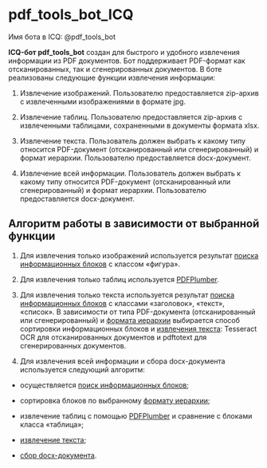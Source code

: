 pdf_tools_bot_ICQ
=====================

Имя бота в ICQ: @pdf_tools_bot

**ICQ-бот pdf_tools_bot** создан для быстрого и удобного извлечения информации из PDF документов. Бот поддерживает PDF-формат как отсканированных, так и сгенерированных документов. В боте реализованы следующие функции извлечения информации:  

1) Извлечение изображений. Пользователю предоставляется zip-архив с извлеченными изображениями в формате jpg.

2) Извлечение таблиц. Пользователю предоставляется zip-архив с извлеченными таблицами, сохраненными в документы формата xlsx.

3) Извлечение текста. Пользователь должен выбрать к какому типу относится PDF-документ (отсканированный или сгенерированный) и формат иерархии. Пользователю предоставляется docx-документ.

4) Извлечение всей информации. Пользователь должен выбрать к какому типу относится PDF-документ (отсканированный или сгенерированный) и формат иерархии. Пользователю предоставляется docx-документ. 

Алгоритм работы в зависимости от выбранной функции
-----------------------------------

1. Для извлечения только изображений используется результат [поиска информационных блоков](info/Blocks_detection.md) с классом «фигура».

2. Для извлечения только таблиц используется [PDFPlumber](info/Tables_extraction.md).

3. Для извлечения только текста используется результат [поиска информационных блоков](info/Blocks_detection.md) с классами «заголовок», «текст», «список». В зависимости от типа PDF-документа (отсканированный или сгенерированный) и [формата иерархии](info/Format.md) выбирается способ сортировки информационных блоков и [извлечения текста](info/Text_extraction.md): Tesseract OCR для отсканированных документов и pdftotext для сгенерированных документов. 

4. Для извлечения всей информации и сбора docx-документа используется следующий алгоритм: 

- осуществляется [поиск информационных блоков](info/Blocks_detection.md);

- сортировка блоков по выбранному [формату иерархии](info/Format.md);

- извлечение таблиц с помощью [PDFPlumber](info/Tables_extraction.md) и сравнение с блоками класса «таблица»;

- [извлечение текста](info/Text_extraction.md);

- [сбор docx-документа](info/Build_docx.md).